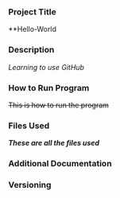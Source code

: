 ### Project Title
**Hello-World
### Description
_Learning to use GitHub_
### How to Run Program
~~This is how to run the program~~
### Files Used
***These are all the files used***
### Additional Documentation
### Versioning
